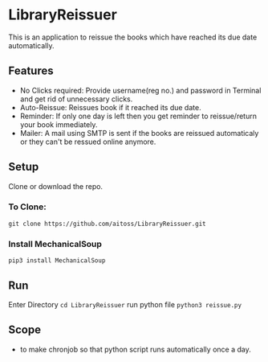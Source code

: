 # LibraryReissuer 
  This is an application to reissue the books which have reached its due date automatically.
  
## Features
* No Clicks required: Provide username(reg no.) and password in Terminal and get rid of unnecessary clicks.
* Auto-Reissue: Reissues book if it reached its due date.
* Reminder: If only one day is left then you get reminder to reissue/return your book immediately.
* Mailer: A mail using SMTP is sent if the books are reissued automaticaly or they can't be ressued online anymore.

## Setup
Clone or download the repo.
### To Clone:
`git clone https://github.com/aitoss/LibraryReissuer.git`

### Install MechanicalSoup
`pip3 install MechanicalSoup`

## Run
Enter Directory
`cd LibraryReissuer`
run python file
`python3 reissue.py`

## Scope
* to make chronjob so that python script runs automatically once a day.
